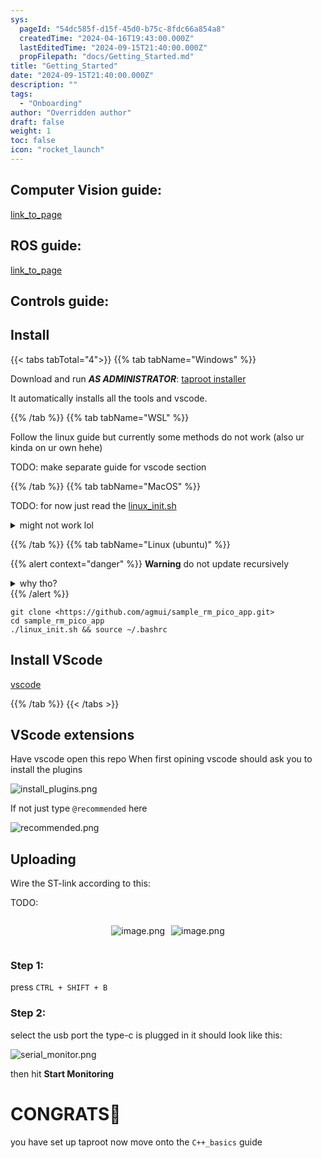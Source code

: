 ```yaml
---
sys:
  pageId: "54dc585f-d15f-45d0-b75c-8fdc66a854a8"
  createdTime: "2024-04-16T19:43:00.000Z"
  lastEditedTime: "2024-09-15T21:40:00.000Z"
  propFilepath: "docs/Getting_Started.md"
title: "Getting_Started"
date: "2024-09-15T21:40:00.000Z"
description: ""
tags:
  - "Onboarding"
author: "Overridden author"
draft: false
weight: 1
toc: false
icon: "rocket_launch"
---
```


## Computer Vision guide:

[link_to_page](86d45bc0-388b-4d26-8848-44f255f73d0e)

## ROS guide:

[link_to_page](3c76c1de-ec8f-46d6-8b0a-294005edc2d5)

## Controls guide:

## Install

{{< tabs tabTotal="4">}}
{{% tab tabName="Windows" %}}

Download and run _**AS ADMINISTRATOR**_: [taproot installer](https://github.com/Thornbots/TeachingFreshies/releases/tag/1.0)

It automatically installs all the tools and vscode.

{{% /tab %}}
{{% tab tabName="WSL" %}}

Follow the linux guide but currently some methods do not work (also ur kinda on ur own hehe)

TODO: make separate guide for vscode section

{{% /tab %}}
{{% tab tabName="MacOS" %}}

TODO: for now just read the [linux_init.sh](https://github.com/agmui/sample_rm_pico_app/blob/main/linux_init.sh)

<details>
<summary>might not work lol</summary>

`brew install libusb pkg-config`

Next install: [vscode](https://code.visualstudio.com/Download)

</details>

{{% /tab %}}
{{% tab tabName="Linux (ubuntu)" %}}

{{% alert context="danger" %}}
**Warning** do not update recursively
<details>
<summary>why tho?</summary>
There are some submodules that may go on for a while (like tinyusb) and I highly
recommend you don't need to get them.
If you want to see what submodules I update just look in `linux_init.sh`
</details>
{{% /alert %}}

```shell
git clone <https://github.com/agmui/sample_rm_pico_app.git>
cd sample_rm_pico_app
./linux_init.sh && source ~/.bashrc
```

## Install VScode

[vscode](https://code.visualstudio.com/Download)

{{% /tab %}}
{{< /tabs >}}

## VScode extensions

Have vscode open this repo
When first opining vscode should ask you to install the plugins

![install_plugins.png](https://prod-files-secure.s3.us-west-2.amazonaws.com/d518164a-d88e-44d1-a4ee-3adb3bd8bce0/89bd30f0-1825-4e77-867b-0a41ce370880/install_plugins.png?X-Amz-Algorithm=AWS4-HMAC-SHA256&X-Amz-Content-Sha256=UNSIGNED-PAYLOAD&X-Amz-Credential=ASIAZI2LB4665PQDBKEN%2F20250327%2Fus-west-2%2Fs3%2Faws4_request&X-Amz-Date=20250327T131836Z&X-Amz-Expires=3600&X-Amz-Security-Token=IQoJb3JpZ2luX2VjEN3%2F%2F%2F%2F%2F%2F%2F%2F%2F%2FwEaCXVzLXdlc3QtMiJHMEUCIQDPo4AX32%2B1VUXKLYeYENTiwrqk3%2FzSv4eprNoqFKV2TgIgYMzheeyUQxhRbqFVGS%2F%2BTOEBmlgXGiwvBGSLn3sp1BEq%2FwMIRhAAGgw2Mzc0MjMxODM4MDUiDNLg8NS1TegQKP2G3SrcA5N%2BzRBoMPSNTCSXtK9mtv6DvG7jp3UcnrvXHpM%2BySQ4q8qAXJa%2FdhwAhuUSOQYXQ7PT6uPi3%2FXz%2B6pkHnuSXzbN6Z2yauEaXsyZovczkv7VmvTEaQI9GEFaclYJnMdg0w8VghV4xZy6BJ%2FLG7rcnLSJKCH8QBXEzmsIKbdBr0mxpQJ5Oz57Ty3aD0%2FyY%2Be%2Bm5tlv2T3WjHw9L4r61Yehm4zW4bkaIzUamaxof0XvxDUbBgwrD08Zv38glzlCTAFrOY3BDJ3zZy2GGJFLoPVzwHeAdZALI2FoWOHTsJKXPhTp1mxTU9AqjVUR7N93grpY3N7pxeqqSihXU2QZRl%2BOAmWAPiu%2BOK2rcBLkYU%2B%2F0b1WIuOIOgOllM4wJ012sbFKLMZ472bWlbRB0A8y3K%2FY9ei4dMDege5yrDqBF61Wv74%2FtngTcYsK0rb3l85MIx%2BScmfkFlHUJWfHxg7jDjqU5qegFGCVbj9S9TUctdo62QwZ5o00UFygaSqlylutgmZ13tXTkRqk2rr0QTNV6IwL0FRKlm%2BOYeoJ0stBuzAmm6DUpBRbTnMwOGEShbERn0cT4jbRhVL5%2BguYruSKmqhDRfl8QQjRW2VUGWz6MJeKR3QFusKQmov6cGwOrxfMICUlb8GOqUBJ0Hj%2FhtkvwkyH5hOiik9H5mbn2jUW%2BYrv96mbZKLYWdKaY3nS8wLMQFBW4l3gEolWW6KxkzU0Vh0pBdPZ590M28zwxOOJJFe0%2BOS7g3C%2BDpAxv0%2FpZKrLGsQdswCynqQ9aityKG9J1x2k6QiwtCvdKmStL8qnYs5QMOOH3YsqMAKV3aCFV%2FbYQyICoZQHAPdehg4tsUjXO7p0m1WLn%2BVDOYyY%2BS9&X-Amz-Signature=8d05bfa09d32d9c5b96809c9eb3ae545a50d6a8eec4d272c03266bb0c0a0a7f6&X-Amz-SignedHeaders=host&x-id=GetObject)

If not just type `@recommended` here  

![recommended.png](https://prod-files-secure.s3.us-west-2.amazonaws.com/d518164a-d88e-44d1-a4ee-3adb3bd8bce0/61e661e9-5d85-4dfc-be0d-8d2097a5e793/recommended.png?X-Amz-Algorithm=AWS4-HMAC-SHA256&X-Amz-Content-Sha256=UNSIGNED-PAYLOAD&X-Amz-Credential=ASIAZI2LB4665PQDBKEN%2F20250327%2Fus-west-2%2Fs3%2Faws4_request&X-Amz-Date=20250327T131836Z&X-Amz-Expires=3600&X-Amz-Security-Token=IQoJb3JpZ2luX2VjEN3%2F%2F%2F%2F%2F%2F%2F%2F%2F%2FwEaCXVzLXdlc3QtMiJHMEUCIQDPo4AX32%2B1VUXKLYeYENTiwrqk3%2FzSv4eprNoqFKV2TgIgYMzheeyUQxhRbqFVGS%2F%2BTOEBmlgXGiwvBGSLn3sp1BEq%2FwMIRhAAGgw2Mzc0MjMxODM4MDUiDNLg8NS1TegQKP2G3SrcA5N%2BzRBoMPSNTCSXtK9mtv6DvG7jp3UcnrvXHpM%2BySQ4q8qAXJa%2FdhwAhuUSOQYXQ7PT6uPi3%2FXz%2B6pkHnuSXzbN6Z2yauEaXsyZovczkv7VmvTEaQI9GEFaclYJnMdg0w8VghV4xZy6BJ%2FLG7rcnLSJKCH8QBXEzmsIKbdBr0mxpQJ5Oz57Ty3aD0%2FyY%2Be%2Bm5tlv2T3WjHw9L4r61Yehm4zW4bkaIzUamaxof0XvxDUbBgwrD08Zv38glzlCTAFrOY3BDJ3zZy2GGJFLoPVzwHeAdZALI2FoWOHTsJKXPhTp1mxTU9AqjVUR7N93grpY3N7pxeqqSihXU2QZRl%2BOAmWAPiu%2BOK2rcBLkYU%2B%2F0b1WIuOIOgOllM4wJ012sbFKLMZ472bWlbRB0A8y3K%2FY9ei4dMDege5yrDqBF61Wv74%2FtngTcYsK0rb3l85MIx%2BScmfkFlHUJWfHxg7jDjqU5qegFGCVbj9S9TUctdo62QwZ5o00UFygaSqlylutgmZ13tXTkRqk2rr0QTNV6IwL0FRKlm%2BOYeoJ0stBuzAmm6DUpBRbTnMwOGEShbERn0cT4jbRhVL5%2BguYruSKmqhDRfl8QQjRW2VUGWz6MJeKR3QFusKQmov6cGwOrxfMICUlb8GOqUBJ0Hj%2FhtkvwkyH5hOiik9H5mbn2jUW%2BYrv96mbZKLYWdKaY3nS8wLMQFBW4l3gEolWW6KxkzU0Vh0pBdPZ590M28zwxOOJJFe0%2BOS7g3C%2BDpAxv0%2FpZKrLGsQdswCynqQ9aityKG9J1x2k6QiwtCvdKmStL8qnYs5QMOOH3YsqMAKV3aCFV%2FbYQyICoZQHAPdehg4tsUjXO7p0m1WLn%2BVDOYyY%2BS9&X-Amz-Signature=5a1ad396ff905870eeb77a1c35e20b501146fa0514c12fb00a4741b25d383253&X-Amz-SignedHeaders=host&x-id=GetObject)

## Uploading

Wire the ST-link according to this:

TODO:

<div style="display: flex;flex-direction: row; column-gap:10px; max-width: 630px;justify-content: center;">
<div>

![image.png](https://prod-files-secure.s3.us-west-2.amazonaws.com/d518164a-d88e-44d1-a4ee-3adb3bd8bce0/210ecb78-1116-4d7b-b9b7-2292f66fa2c2/image.png?X-Amz-Algorithm=AWS4-HMAC-SHA256&X-Amz-Content-Sha256=UNSIGNED-PAYLOAD&X-Amz-Credential=ASIAZI2LB466UTGXSYTD%2F20250327%2Fus-west-2%2Fs3%2Faws4_request&X-Amz-Date=20250327T131838Z&X-Amz-Expires=3600&X-Amz-Security-Token=IQoJb3JpZ2luX2VjEN3%2F%2F%2F%2F%2F%2F%2F%2F%2F%2FwEaCXVzLXdlc3QtMiJIMEYCIQDH0hpFSklE7rlKPgzVQauUCHuGJTxiwnmVtwgjsWcrOgIhAJ2JwL0KHFtzCG94uqNbhPjMb5QcDruUJACeGmgO41EnKv8DCEYQABoMNjM3NDIzMTgzODA1Igz%2FrFWArOzGy%2Bz03%2Foq3AMLjqzuIqE3vx%2FiMKLFal%2B%2BbWMEnXwDoK0ahGUaHMt6fwzC1MU7eMrNszKdtIQZ4tVPD7%2B0m4SN9Sjv3GHqtNe9s3X26Wdn1K%2FfNPp%2BGZ%2FivOicFsF87R80UokPCicyDjlaK079XT9qWrx0lCoALQvxffcDbC2SatOrO%2FBOFcOSgq4auFD63OuZf8YnDfUWGac9U8UACHEuQoBhuUctmpuxM2lH6bvNtetLo0t9JEhGqXm3EguFw7dQSKV1qgwRUX9oabr0EdL2k98Eok8mO2crKBIWm%2BmXhtq1WONK4BxZO8dYS9UgueSFLUmezuudbJFzpDPXUUywCOU%2BCOthHkZTeluoN6IwbIYnSoNLNw%2F8Ls6L%2FTId4ADbZXhdrF8eevzbJzI%2FCg0dYNDP%2FfdNOQMpljOrWtcPpqw39xhzPW1D8gWc%2BYeQYodcdCsdYZjtkq5UeAkkiR9pmwyfkCjzVaQDd3Y0Jrr%2FDMeWd%2BwIuqyzryrz%2BUqYyojfq3H5UdMTQmtiJmr2yly1fIGRgBvMitXNAuz1H%2FCOsnSmnNU8uHOy%2BucFI5SshEEnAyf4ZEIepxRv1tbddHbKVgfeYmR%2BqZCcJxAwDCtM%2BGQzGAfaRacS9lokVbSqFUJWzUGgsDCplJW%2FBjqkAVugmX0y4vW1QvVNOMppCZN%2FoWqlGjEakji0UgOheYcLoJdK%2BUlHVQyEsP64PeFUVxbBrslqPMw9Z5ug%2Bymwsl%2Fm1T%2BwcutoO21xTLeflIW42khKBaC%2B9fn3%2F1f%2BCdDYLIRp%2BWJGzdizpJ7gyddvmWdSyYx1MXfC5rCvVz7o9idSpXeZYq6UDzxpwpiQBgGPMOoMHBa5TEyn%2Bokvdme%2BGZ7oFCs4&X-Amz-Signature=430649244ab3999ba07d0f56e4e4298aa636a08a4dd9146c8caff5b7cb393b63&X-Amz-SignedHeaders=host&x-id=GetObject)

</div>
<div>

![image.png](https://prod-files-secure.s3.us-west-2.amazonaws.com/d518164a-d88e-44d1-a4ee-3adb3bd8bce0/33a0fd0f-8ca6-4a86-8e09-26e95ded1fff/image.png?X-Amz-Algorithm=AWS4-HMAC-SHA256&X-Amz-Content-Sha256=UNSIGNED-PAYLOAD&X-Amz-Credential=ASIAZI2LB466T7OSJ5NB%2F20250327%2Fus-west-2%2Fs3%2Faws4_request&X-Amz-Date=20250327T131838Z&X-Amz-Expires=3600&X-Amz-Security-Token=IQoJb3JpZ2luX2VjEN3%2F%2F%2F%2F%2F%2F%2F%2F%2F%2FwEaCXVzLXdlc3QtMiJHMEUCIHvQSY2zxGnyGGxbTo9gsRW1Jn6W87Wr%2BXIXQb54kLT8AiEAsl%2Be14Z0rd6L1e2i%2BbUmW%2F0H0%2BZ1FuZl3iKLis7bWl8q%2FwMIRhAAGgw2Mzc0MjMxODM4MDUiDKmyekpR0fr6JfDOzCrcAzktAiNLhuHwOt6ZRVDCm%2FrjbJfRKGQSAAUZRr8QRzCXqzcGohX256iCCehftNmwK0HVchRXGsfDQAtJTu2jzSXW1oqPN0UiE%2B2Uk9ZLzxrvgR6kQaF6P64URMmKmu2pbTMaW62zFsH9%2BvfGf5Qj1TZj%2BFxzl75X58ukI7lET3a8cwjvQM2VSWMNuZmF6PTY%2BmRS4Plj3YyQ%2FJZgxx0ksVFUz0rGwTJQSfDcnvgyZfFcet2UzR5QqWufbJLmlLPcaQ0fHgaXo5agGcUdewYkjSRCqfb6hO1xBR1%2BqnsquLa6lQg7rLZAtedn96R9aLPVK9w9Vjhf3LokTCNqvhufPUkiBAL%2BUh%2F4UP%2BAwud9b3x%2BzyWRLBm3SRFQReCWNk%2F9H1dyS5OoBako9stXkQRRH7yK3%2BwiFLmtA4EwWZemS%2BswAXA0mkk71BQnXYDvKlZkfGnJNOGT86WdVFIfC3BOStLvCe%2Fdj0mCuCt%2BnVB0vPwMmZ0nBpGrkkem7dBAIjxe5UqbKVS8mJuJojcg%2B5UAmPK2KOiZn1pAybcVR578rAd9HQMq1KGoR8C8hYyPJTKsMF5elSm4I%2BTRVorLw%2BWQZ7%2BqIuqa2wUMPOdTGOGd1gz9nKsXyfNCC2pUpqHpMKqUlb8GOqUBuCTSVpUfVTmHetFx%2ByVW6Aqj6zQLjpi9DSGSfmBN%2BaeOC0iMM8MuDoTg5N5wo6Jh8%2FV3C%2FDN7zLj4380XNqYIrAgETUBR6OCZUOndpwIa1F08LS97GYz%2FSlu7aB8%2Bjo%2Fi9bDRu6yBn0TV81atqiFlYNXD6jP0Aci%2BpWJ%2Fdj1XQf2ceW%2Be1FKNe9sUCt5Ah6L%2BfQYmSSmKnZPwb%2BAClazMlgMlS%2FJ&X-Amz-Signature=fcd4a085238da9ddd3e4b4504e68d92f7eeb3dcab27c43b50d695f6170e7882c&X-Amz-SignedHeaders=host&x-id=GetObject)

</div>
</div>

### Step 1:

press `CTRL + SHIFT + B`

### Step 2:

select the usb port the type-c is plugged in it should look like this:

![serial_monitor.png](https://prod-files-secure.s3.us-west-2.amazonaws.com/d518164a-d88e-44d1-a4ee-3adb3bd8bce0/f03f4774-05d4-4393-b6a0-d5efb6d315ab/serial_monitor.png?X-Amz-Algorithm=AWS4-HMAC-SHA256&X-Amz-Content-Sha256=UNSIGNED-PAYLOAD&X-Amz-Credential=ASIAZI2LB4665PQDBKEN%2F20250327%2Fus-west-2%2Fs3%2Faws4_request&X-Amz-Date=20250327T131836Z&X-Amz-Expires=3600&X-Amz-Security-Token=IQoJb3JpZ2luX2VjEN3%2F%2F%2F%2F%2F%2F%2F%2F%2F%2FwEaCXVzLXdlc3QtMiJHMEUCIQDPo4AX32%2B1VUXKLYeYENTiwrqk3%2FzSv4eprNoqFKV2TgIgYMzheeyUQxhRbqFVGS%2F%2BTOEBmlgXGiwvBGSLn3sp1BEq%2FwMIRhAAGgw2Mzc0MjMxODM4MDUiDNLg8NS1TegQKP2G3SrcA5N%2BzRBoMPSNTCSXtK9mtv6DvG7jp3UcnrvXHpM%2BySQ4q8qAXJa%2FdhwAhuUSOQYXQ7PT6uPi3%2FXz%2B6pkHnuSXzbN6Z2yauEaXsyZovczkv7VmvTEaQI9GEFaclYJnMdg0w8VghV4xZy6BJ%2FLG7rcnLSJKCH8QBXEzmsIKbdBr0mxpQJ5Oz57Ty3aD0%2FyY%2Be%2Bm5tlv2T3WjHw9L4r61Yehm4zW4bkaIzUamaxof0XvxDUbBgwrD08Zv38glzlCTAFrOY3BDJ3zZy2GGJFLoPVzwHeAdZALI2FoWOHTsJKXPhTp1mxTU9AqjVUR7N93grpY3N7pxeqqSihXU2QZRl%2BOAmWAPiu%2BOK2rcBLkYU%2B%2F0b1WIuOIOgOllM4wJ012sbFKLMZ472bWlbRB0A8y3K%2FY9ei4dMDege5yrDqBF61Wv74%2FtngTcYsK0rb3l85MIx%2BScmfkFlHUJWfHxg7jDjqU5qegFGCVbj9S9TUctdo62QwZ5o00UFygaSqlylutgmZ13tXTkRqk2rr0QTNV6IwL0FRKlm%2BOYeoJ0stBuzAmm6DUpBRbTnMwOGEShbERn0cT4jbRhVL5%2BguYruSKmqhDRfl8QQjRW2VUGWz6MJeKR3QFusKQmov6cGwOrxfMICUlb8GOqUBJ0Hj%2FhtkvwkyH5hOiik9H5mbn2jUW%2BYrv96mbZKLYWdKaY3nS8wLMQFBW4l3gEolWW6KxkzU0Vh0pBdPZ590M28zwxOOJJFe0%2BOS7g3C%2BDpAxv0%2FpZKrLGsQdswCynqQ9aityKG9J1x2k6QiwtCvdKmStL8qnYs5QMOOH3YsqMAKV3aCFV%2FbYQyICoZQHAPdehg4tsUjXO7p0m1WLn%2BVDOYyY%2BS9&X-Amz-Signature=9944f36d75eecbdc0823f1203fc20bc3c6887f84421e37c5626d13418b9befe0&X-Amz-SignedHeaders=host&x-id=GetObject)

then hit **Start Monitoring**

# CONGRATS🎉

you have set up taproot now move onto the `C++_basics` guide
